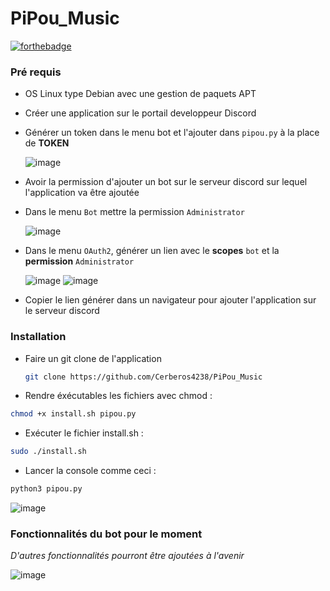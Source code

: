 # PiPou_Music

[![forthebadge](http://forthebadge.com/images/badges/built-with-love.svg)](http://forthebadge.com)

### Pré requis
  - OS Linux type Debian avec une gestion de paquets APT
  - Créer une application sur le portail developpeur Discord
  - Générer un token dans le menu bot et l'ajouter dans ```pipou.py``` à la place de **TOKEN**
    
    ![image](https://github.com/user-attachments/assets/9d168ff8-09eb-4f73-8837-f69fecc0ca31)
  
  - Avoir la permission d'ajouter un bot sur le serveur discord sur lequel l'application va être ajoutée
  - Dans le menu ```Bot``` mettre la permission ```Administrator```
    
    ![image](https://github.com/user-attachments/assets/1da61af5-33d9-48d2-9a1e-0a58f88db254)
    
  - Dans le menu ```OAuth2```, générer un lien avec le **scopes** ```bot``` et la **permission** ```Administrator```
    
    ![image](https://github.com/user-attachments/assets/51aeb5b1-271b-4fb0-af3b-9d40689b7fbd)
    ![image](https://github.com/user-attachments/assets/a2721648-c591-4d5f-8b59-70ad5114bac0)

  - Copier le lien générer dans un navigateur pour ajouter l'application sur le serveur discord

### Installation

- Faire un git clone de l'application
  ```bash
  git clone https://github.com/Cerberos4238/PiPou_Music
  ```
- Rendre éxécutables les fichiers avec chmod :
```bash
chmod +x install.sh pipou.py
```
- Exécuter le fichier install.sh :
```bash
sudo ./install.sh
```
- Lancer la console comme ceci :
```bash
python3 pipou.py
```
![image](https://github.com/user-attachments/assets/abe2025d-ca52-4e54-b148-e7abcca156b8)

### Fonctionnalités du bot pour le moment
*D'autres fonctionnalités pourront être ajoutées à l'avenir*

![image](https://github.com/user-attachments/assets/2265524a-e00d-464a-aded-d3513294a040)
